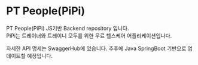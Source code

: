 # PT People(PiPi)
PT People(PiPi) JS기반 Backend repository 입니다.  
PiPi는 트레이너와 트레이니 모두를 위한 무료 헬스케어 어플리케이션입니다.

자세한 API 명세는 SwaggerHub에 있습니다.
추후에 Java SpringBoot 기반으로 업데이트할 예정입니다.
